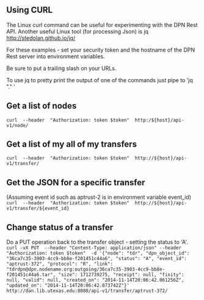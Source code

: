## Using CURL

The Linux curl command can be useful for experimenting with the DPN Rest API.
Another useful Linux tool (for processing Json) is jq http://stedolan.github.io/jq/

For these examples - set your security token and the hostname of the DPN Rest server into environment variables.

Be sure to put a trailing slash on your URLs.

To use jq to pretty print the output of one of the commands just pipe to 'jq "." '

## Get a list of nodes
`curl  --header  "Authorization: token $token"  http:/${host}/api-v1/node/`

## Get a list of my all of my transfers
`curl  --header  "Authorization: token $token"  http://${host}/api-v1/transfer/`

## Get the JSON for a specific transfer
(Assuming event id such as aptrust-2 is in environment variable event_id)
`curl  --header  "Authorization: token $token"  http://${host}/api-v1/transfer/${event_id}`

## Change status of a transfer
Do a PUT operation back to the transfer object - setting the status to 'A'.
`curl -vX PUT  --header "Content-Type: application/json" --header  "Authorization: token $token"  -d '{"node": "tdr", "dpn_object_id": "36ca7c35-3903-4cc9-bb8e-f201451c44a6", "status": "A", "event_id": "aptrust-372", "protocol": "R", "link": "tdrdpn@dpn.nodename.org:outgoing/36ca7c35-3903-4cc9-bb8e-f201451c44a6.tar", "size": 1712739275, "receipt": null, "fixity": null, "valid": null, "created_on": "2014-11-14T20:06:42.061256Z", "updated_on": "2014-11-14T20:06:42.073742Z"}' http://dan.lib.utexas.edu:8080/api-v1/transfer/aptrust-372/`
